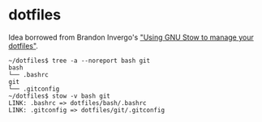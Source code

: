 # dotfiles

Idea borrowed from Brandon Invergo's ["Using GNU Stow to manage your dotfiles"].

```console
~/dotfiles$ tree -a --noreport bash git
bash
└── .bashrc
git
└── .gitconfig
~/dotfiles$ stow -v bash git
LINK: .bashrc => dotfiles/bash/.bashrc
LINK: .gitconfig => dotfiles/git/.gitconfig
```

["Using GNU Stow to manage your dotfiles"]: http://brandon.invergo.net/news/2012-05-26-using-gnu-stow-to-manage-your-dotfiles.html

